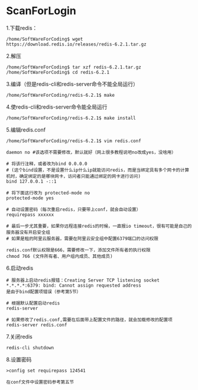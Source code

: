 # ScanForLogin

1.下载redis：
```text
/home/SoftWareForCoding$ wget https://download.redis.io/releases/redis-6.2.1.tar.gz
```

2.解压
```text
/home/SoftWareForCoding$ tar xzf redis-6.2.1.tar.gz
/home/SoftWareForCoding$ cd redis-6.2.1
```
3.编译（但是redis-cli和redis-server命令不能全局运行）
```text
/home/SoftWareForCoding/redis-6.2.1$ make
```

4.使redis-cli和redis-server命令能全局运行
```text
/home/SoftWareForCoding/redis-6.2.1$ make install
```

5.编辑redis.conf
```text
/home/SoftWareForCoding/redis-6.2.1$ vim redis.conf

daemon no #该选项不需要修改，默认就好（网上很多教程说吧no改成yes，没啥用）

# 将该行注释，或者改为bind 0.0.0.0 
# (这个bind设置，不是设置什么ip什么ip就能访问redis，而是当绑定具有多个网卡的计算机时，确定绑定的是哪块网卡，访问者只能通过绑定的网卡进行访问)
bind 127.0.0.1 -::1

# 将下面这行改为 protected-mode no
protected-mode yes

# 自动设置密码（每次重启redis，只要带上conf，就会自动设置）
requirepass xxxxxx

# 最后一步尤其重要，如果你远程连接redis的时候，一直报io timeout，很有可能是自己的服务器没有开启安全组
# 如果是租的阿里云服务器，需要在阿里云安全组中配置6379端口的访问权限

redis.conf默认权限是666，需要修改一下，添加文件所有者的执行权限
chmod 766 (文件所有者、用户组内成员、其他成员)
```

6.启动redis
```text
# 服务器上启动redis报错：Creating Server TCP listening socket *.*.*.*:6379: bind: Cannot assign requested address
是由于bind配置项错误（参考第5节）

# 根据默认配置启动redis
redis-server

# 如果修改了redis.conf,需要在后面带上配置文件的路径，就会加载修改的配置项
redis-server redis.conf
```

7.关闭redis
```text
redis-cli shutdown
```

8.设置密码
```text
>config set requirepass 124541

在conf文件中设置密码参考第五节
```